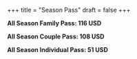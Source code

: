 +++
title = "Season Pass"
draft = false
+++

**All Season Family Pass: 116 USD**

**All Season Couple Pass: 108 USD**

**All Season Individual Pass: 51 USD**